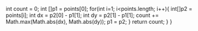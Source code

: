 int count = 0;
int []p1 = points[0];
for(int i=1; i<points.length; i++){
int[]p2 = points[i];
int dx = p2[0] - p1[1];
int dy = p2[1] - p1[1];
count += Math.max(Math.abs(dx), Math.abs(dy));
p1 = p2;
}
return count;
}
}